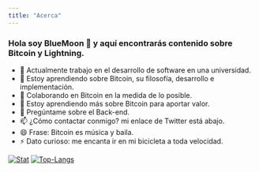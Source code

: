 ```yaml
---
title: "Acerca"
---
```


### Hola soy BlueMoon 👋 y aquí encontrarás contenido sobre Bitcoin y Lightning.

- 🔭 Actualmente trabajo en el desarrollo de software en una universidad.  
- 🌱 Estoy aprendiendo sobre Bitcoin, su filosofía, desarrollo e implementación.   
- 👯 Colaborando en Bitcoin en la medida de lo posible. 
- 🤔 Estoy aprendiendo más sobre Bitcoin para aportar valor. 
- 💬 Pregúntame sobre el Back-end.  
- 📫 ¿Cómo contactar conmigo? mi enlace de Twitter está abajo.
- 😄 Frase: Bitcoin es música y baila.
- ⚡ Dato curioso: me encanta ir en mi bicicleta a toda velocidad. 

[![Stat](https://github-readme-stats.vercel.app/api?username=blueeemoon&count_private=true&show_icons=true&line_height=20&theme=default)](https://github.com/BlueeeMoon)
[![Top-Langs](https://github-readme-stats.vercel.app/api/top-langs/?username=blueeemoon&layout=compact&hide=HTML,PostScript&theme=default_repocard)](https://github.com/BlueeeMoon)
